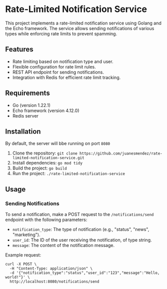 # Rate-Limited Notification Service

This project implements a rate-limited notification service using Golang and the Echo framework. The service allows sending notifications of various types while enforcing rate limits to prevent spamming.

## Features

- Rate limiting based on notification type and user.
- Flexible configuration for rate limit rules.
- REST API endpoint for sending notifications.
- Integration with Redis for efficient rate limit tracking.

## Requirements

- Go (version 1.22.1)
- Echo framework (version 4.12.0)
- Redis server

## Installation

By default, the server will bbe running on port `8080`

1. Clone the repository: `git clone https://github.com/juanesmendez/rate-limited-notification-service.git`
2. Install dependencies: `go mod tidy`
3. Build the project: `go build`
4. Run the project: `./rate-limited-notification-service`

## Usage
### Sending Notifications
To send a notification, make a POST request to the `/notifications/send` endpoint with the following parameters:

* `notification_type`: The type of notification (e.g., "status", "news", "marketing").
* `user_id`: The ID of the user receiving the notification, of type string.
* `message`: The content of the notification message.

Example request:

```
curl -X POST \
  -H "Content-Type: application/json" \
  -d '{"notification_type":"status","user_id":"123","message":"Hello, world!"}' \
  http://localhost:8080/notifications/send
```